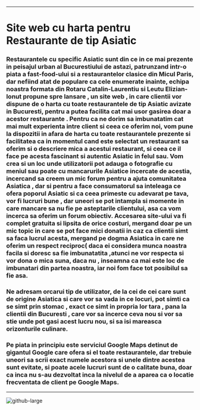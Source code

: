 ----------------------------------------------------------
# Site web cu harta pentru Restaurante de tip Asiatic

### Restaurantele cu specific Asiatic sunt din ce in ce mai prezente in peisajul urban al Bucurestiului de astazi, patrunzand intr-o piata a fast-food-ului si a restaurantelor clasice din Micul Paris, dar nefiind atat de populare ca cele enumerate inainte, echipa noastra formata din Rotaru Catalin-Laurentiu  si Leutu Elizian-Ionut propune spre lansare , un site web , in care clientii vor dispune de o harta  cu toate restaurantele de tip Asiatic avizate in Bucuresti, pentru a putea facilita cat mai usor gasirea doar a acestor restaurante . Pentru ca ne dorim sa imbunatatim cat mai mult experienta  intre client si ceea ce oferim noi, vom pune la dispozitii in afara de harta cu toate restaurantele prezente si facilitatea ca in momentul cand este selectat un restaurant sa oferim si o descriere mica a acestui restaurant, si ceea ce il face pe acesta fascinant si autentic Asiatic in felul sau. Vom crea si un loc unde utilizatorii pot adauga o fotografie cu meniul sau poate cu  mancarurile Asiatice incercate de acestia, incercand sa creem un mic forum pentru a ajuta comunitatea Asiatica , dar si pentru a face consumatorul sa inteleaga ce ofera poporul Asiatic si ca ceea primeste cu adevarat pe tava, vor fi lucruri bune , dar uneori se pot intampla si momente in care mancare sa nu fie pe asteptarile clientului, asa ca vom incerca sa oferim un forum obiectiv. Accesarea site-ului va fi complet gratuita si lipsita de orice costuri, mergand doar pe un mic topic in care se pot face mici donatii in caz ca clientii simt sa faca lucrul acesta, mergand pe dogma Asiatica in care ne oferim un respect reciproc( daca ei considera munca noastra facila si doresc sa fie imbunatatita ,atunci ne vor respecta si vor dona o mica suna, daca nu , inseamna ca mai este loc de imbunatari din partea noastra, iar noi fom face tot posibilul sa fie asa.
### Ne adresam orcarui tip de utilizator, de la cei de cei care sunt de origine Asiatica si care vor sa vada in ce locuri, pot simti ca se simt prin stomac , exact ce simt in propria lor tara , pana la clientii din Bucuresti , care vor sa incerce ceva nou si vor sa stie unde pot gasi acest lucru nou,  si sa isi mareasca orizonturile culinare.	
### Pe piata in principiu este serviciul Google Maps detinut de gigantul Google care ofera si el toate restaurantele, dar trebuie uneori sa scrii exact numele acestora si unele dintre acestea sunt evitate, si poate acele lucruri sunt de o calitate buna, doar ca inca nu s-au dezvoltat inca la nivelul de a aparea ca o locatie frecventata de client pe Google Maps.
-----------------------------------------------------------------------------------------------------------------------------------------
![github-large](https://github.com/laurcata21/RotaruLeutoTehnologiiWeb/issues/1#issue-527708947)
